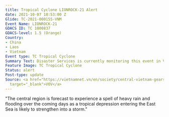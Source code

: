 ```yaml
---
title: Tropical Cyclone LIONROCK-21 Alert
date: 2021-10-07 18:53:00 Z
Glide: TC-2021-000155-VNM
Event Name: LIONROCK-21
GDACS ID: TC 1000837
GDACS-level: 1.5 (Orange)
Country:
- China
- Laos
- Vietnam
Event type: TC Tropical Cyclone
Summary Text: Disaster Services is currently monitoring this event in Vietnam
Feature Image: TC Tropical Cyclone
Status: alert
Post-type: update
Source: <a href="https://vietnamnet.vn/en/society/central-vietnam-gears-up-for-heavy-rain-as-tropical-storm-likely-to-turn-into-storm-780751.html"
  target="_blank">VOV</a>
---
```


"The central region is forecast to experience a spell of heavy rain and flooding over the coming days as a tropical depression entering the East Sea is likely to strengthen into a storm."